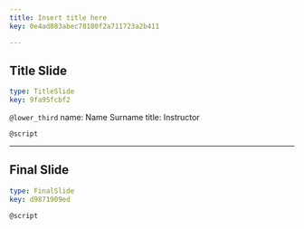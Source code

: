```yaml
---
title: Insert title here
key: 0e4ad883abec78180f2a711723a2b411

---
```

## Title Slide

```yaml
type: TitleSlide
key: 9fa95fcbf2
```





`@lower_third`
name: Name Surname
title: Instructor

`@script`




---
## Final Slide

```yaml
type: FinalSlide
key: d9871909ed
```






`@script`




